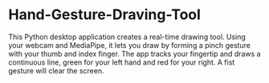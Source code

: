 # Hand-Gesture-Draving-Tool
This Python desktop application creates a real-time drawing tool. Using your webcam and MediaPipe, it lets you draw by forming a pinch gesture with your thumb and index finger. The app tracks your fingertip and draws a continuous line, green for your left hand and red for your right. A fist gesture will clear the screen.
